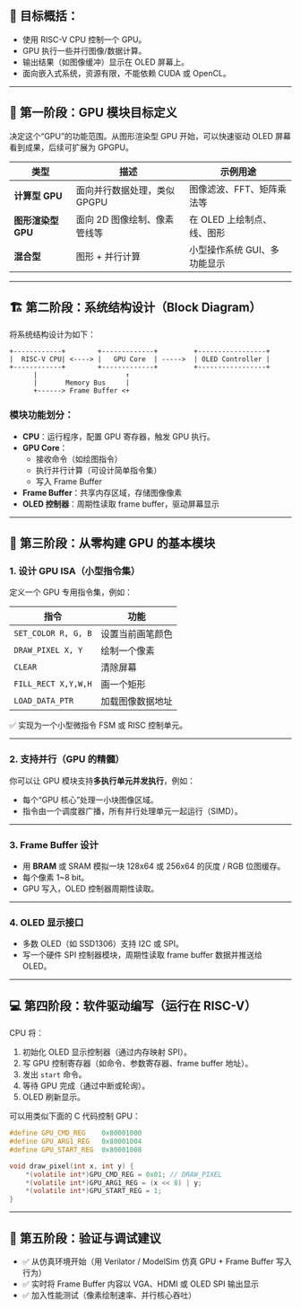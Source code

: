 
## 🚩 目标概括：

* 使用 RISC-V CPU 控制一个 GPU。
* GPU 执行一些并行图像/数据计算。
* 输出结果（如图像缓冲）显示在 OLED 屏幕上。
* 面向嵌入式系统，资源有限，不能依赖 CUDA 或 OpenCL。

---

## 🧭 第一阶段：GPU 模块目标定义

决定这个“GPU”的功能范围。从图形渲染型 GPU 开始，可以快速驱动 OLED 屏幕看到成果，后续可扩展为 GPGPU。

| 类型            | 描述                | 示例用途             |
| ------------- | ----------------- | ---------------- |
| **计算型 GPU**   | 面向并行数据处理，类似 GPGPU | 图像滤波、FFT、矩阵乘法等   |
| **图形渲染型 GPU** | 面向 2D 图像绘制、像素管线等  | 在 OLED 上绘制点、线、图形 |
| **混合型**       | 图形 + 并行计算         | 小型操作系统 GUI、多功能显示 |

---

## 🏗️ 第二阶段：系统结构设计（Block Diagram）

将系统结构设计为如下：

```
+------------+        +-------------+         +-----------------+
|  RISC-V CPU| <----> |   GPU Core  | ----->  | OLED Controller |
+------------+        +-------------+         +-----------------+
      |                      ↑
      |       Memory Bus     |
      +------> Frame Buffer <+
```

### 模块功能划分：

* **CPU**：运行程序，配置 GPU 寄存器，触发 GPU 执行。
* **GPU Core**：
  * 接收命令（如绘图指令）
  * 执行并行计算（可设计简单指令集）
  * 写入 Frame Buffer
* **Frame Buffer**：共享内存区域，存储图像像素
* **OLED 控制器**：周期性读取 frame buffer，驱动屏幕显示

---

## 🔧 第三阶段：从零构建 GPU 的基本模块

### 1. **设计 GPU ISA（小型指令集）**

定义一个 GPU 专用指令集，例如：

| 指令                  | 功能       |
| ------------------- | -------- |
| `SET_COLOR R, G, B` | 设置当前画笔颜色 |
| `DRAW_PIXEL X, Y`   | 绘制一个像素   |
| `CLEAR`             | 清除屏幕     |
| `FILL_RECT X,Y,W,H` | 画一个矩形    |
| `LOAD_DATA_PTR`     | 加载图像数据地址 |

✅ 实现为一个小型微指令 FSM 或 RISC 控制单元。

---

### 2. **支持并行（GPU 的精髓）**

你可以让 GPU 模块支持**多执行单元并发执行**，例如：

* 每个“GPU 核心”处理一小块图像区域。
* 指令由一个调度器广播，所有并行处理单元一起运行（SIMD）。

---

### 3. **Frame Buffer 设计**

* 用 **BRAM** 或 SRAM 模拟一块 128x64 或 256x64 的灰度 / RGB 位图缓存。
* 每个像素 1\~8 bit。
* GPU 写入，OLED 控制器周期性读取。

---

### 4. **OLED 显示接口**

* 多数 OLED（如 SSD1306）支持 I2C 或 SPI。
* 写一个硬件 SPI 控制器模块，周期性读取 frame buffer 数据并推送给 OLED。

---

## 💻 第四阶段：软件驱动编写（运行在 RISC-V）

CPU 将：

1. 初始化 OLED 显示控制器（通过内存映射 SPI）。
2. 写 GPU 控制寄存器（如命令、参数寄存器、frame buffer 地址）。
3. 发出 `start` 命令。
4. 等待 GPU 完成（通过中断或轮询）。
5. OLED 刷新显示。

可以用类似下面的 C 代码控制 GPU：

```c
#define GPU_CMD_REG    0x80001000
#define GPU_ARG1_REG   0x80001004
#define GPU_START_REG  0x80001008

void draw_pixel(int x, int y) {
    *(volatile int*)GPU_CMD_REG = 0x01; // DRAW_PIXEL
    *(volatile int*)GPU_ARG1_REG = (x << 8) | y;
    *(volatile int*)GPU_START_REG = 1;
}
```

---

## 🧪 第五阶段：验证与调试建议

* ✅ 从仿真环境开始（用 Verilator / ModelSim 仿真 GPU + Frame Buffer 写入行为）
* ✅ 实时将 Frame Buffer 内容以 VGA、HDMI 或 OLED SPI 输出显示
* ✅ 加入性能测试（像素绘制速率、并行核心吞吐）
